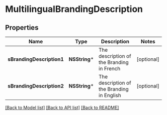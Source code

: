# MultilingualBrandingDescription

## Properties
Name | Type | Description | Notes
------------ | ------------- | ------------- | -------------
**sBrandingDescription1** | **NSString*** | The description of the Branding in French | [optional] 
**sBrandingDescription2** | **NSString*** | The description of the Branding in English | [optional] 

[[Back to Model list]](../README.md#documentation-for-models) [[Back to API list]](../README.md#documentation-for-api-endpoints) [[Back to README]](../README.md)


